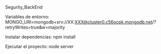 Segurity_BackEnd

Variables de entorno:  
MONGO_URI=mongodb+srv://XX:XXX@cluster0.c56ocpk.mongodb.net/?retryWrites=true&w=majority


Instalar dependencias: npm install

Ejecutar el proyecto: node server